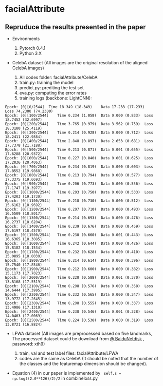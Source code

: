 # facialAttribute

## Repruduce the results presented in the paper

- Environments
  1. Pytorch 0.4.1
  2. Python 3.X
  
- CelebA dataset (All images are the original resolution of the aligned CelebA images)
  1. All codes folder: facialAttribute/CelebA 
  2. train.py: training the model
  3. predict.py: prediting the test set
  4. eva.py: computing the error rates
  5. training logs (backbone: LightCNN):
```lr: 0.01
Epoch: [0][0/2544]	Time 18.349 (18.349)	Data 17.233 (17.233)	Loss 74.2300 (74.2300)
Epoch: [0][100/2544]	Time 0.234 (1.058)	Data 0.000 (0.833)	Loss 18.7452 (32.6997)
Epoch: [0][200/2544]	Time 3.765 (0.979)	Data 3.562 (0.759)	Loss 18.3180 (25.4119)
Epoch: [0][300/2544]	Time 0.214 (0.928)	Data 0.000 (0.712)	Loss 18.2411 (22.9884)
Epoch: [0][400/2544]	Time 2.848 (0.897)	Data 2.653 (0.681)	Loss 17.7378 (21.7188)
Epoch: [0][500/2544]	Time 0.213 (0.871)	Data 0.001 (0.655)	Loss 17.6288 (20.9372)
Epoch: [0][600/2544]	Time 0.227 (0.840)	Data 0.001 (0.625)	Loss 17.2036 (20.4063)
Epoch: [0][700/2544]	Time 0.234 (0.819)	Data 0.000 (0.603)	Loss 17.8552 (19.9868)
Epoch: [0][800/2544]	Time 0.213 (0.794)	Data 0.000 (0.577)	Loss 17.3375 (19.6693)
Epoch: [0][900/2544]	Time 0.206 (0.773)	Data 0.000 (0.556)	Loss 17.1747 (19.3977)
Epoch: [0][1000/2544]	Time 0.203 (0.750)	Data 0.000 (0.533)	Loss 17.4203 (19.1730)
Epoch: [0][1100/2544]	Time 0.218 (0.730)	Data 0.000 (0.512)	Loss 15.6162 (18.9692)
Epoch: [0][1200/2544]	Time 0.207 (0.710)	Data 0.000 (0.493)	Loss 16.5509 (18.8017)
Epoch: [0][1300/2544]	Time 0.214 (0.693)	Data 0.000 (0.476)	Loss 16.2737 (18.6204)
Epoch: [0][1400/2544]	Time 0.239 (0.676)	Data 0.000 (0.459)	Loss 17.6197 (18.4570)
Epoch: [0][1500/2544]	Time 0.230 (0.660)	Data 0.001 (0.443)	Loss 16.6365 (18.3085)
Epoch: [0][1600/2544]	Time 0.242 (0.644)	Data 0.000 (0.426)	Loss 15.8182 (18.1534)
Epoch: [0][1700/2544]	Time 0.232 (0.628)	Data 0.000 (0.410)	Loss 15.0895 (18.0030)
Epoch: [0][1800/2544]	Time 0.214 (0.614)	Data 0.000 (0.396)	Loss 15.7540 (17.8546)
Epoch: [0][1900/2544]	Time 0.212 (0.600)	Data 0.000 (0.382)	Loss 15.1173 (17.7023)
Epoch: [0][2000/2544]	Time 0.220 (0.588)	Data 0.001 (0.370)	Loss 13.8108 (17.5519)
Epoch: [0][2100/2544]	Time 0.208 (0.576)	Data 0.000 (0.358)	Loss 14.6444 (17.3995)
Epoch: [0][2200/2544]	Time 0.232 (0.565)	Data 0.000 (0.347)	Loss 13.9772 (17.2645)
Epoch: [0][2300/2544]	Time 0.208 (0.555)	Data 0.000 (0.337)	Loss 13.4986 (17.1310)
Epoch: [0][2400/2544]	Time 0.238 (0.546)	Data 0.001 (0.328)	Loss 14.0403 (17.0069)
Epoch: [0][2500/2544]	Time 0.224 (0.538)	Data 0.000 (0.319)	Loss 13.8721 (16.8824)
```
- LFWA dataset (All images are preprocessed based on five landmarks, The processed dataset could be download from [@ BaiduNetdisk](https://pan.baidu.com/s/1-bxzom7IqhvXWWejS48P1Q) , password: xth9)
  1. train, val and test label files: facialAttribute/LFWA 
  2. codes are the same as CelebA (It should be noted that the number of the classes and the featuremap dimension should be changed).

- Equation (4) in our paper is implemented by ``` self.s = np.log((2.0**126)/2)/2```  in combineloss.py
